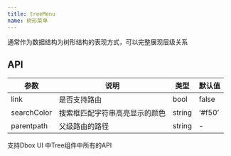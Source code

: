 ```yaml
---
title: treeMenu
name: 树形菜单
---
```


通常作为数据结构为树形结构的表现方式，可以完整展现层级关系

## API

参数 | 说明 | 类型 | 默认值
----|------|-----|------
link | 是否支持路由<Link> | bool | false
searchColor | 搜索框匹配字符串高亮显示的颜色 | string | ‘#f50’
parentpath | 父级路由的路径 | string | -


支持Dbox UI 中Tree组件中所有的API
